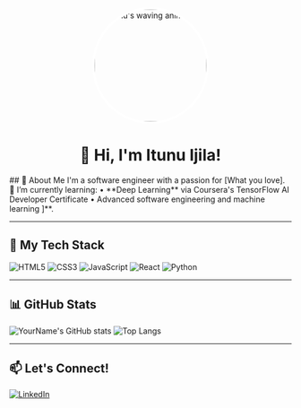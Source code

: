 
 <p align="center">
  <img src="https://private-user-images.githubusercontent.com/74038190/256977180-54fb7eef-b1e8-41dc-be97-57e4180b3b24.gif" 
       alt="Itunu's waving animation" 
       width="200" 
       style="border-radius: 50%; border: 4px solid #fff;" />
</p>

<h1 align="center">👋 Hi, I'm Itunu Ijila!</h1>
## 🚀 About Me
I'm a software engineer with a passion for [What you love].  
🌱 I’m currently learning:  
  • **Deep Learning** via Coursera's TensorFlow AI Developer Certificate  
  • Advanced software engineering and machine learning  ]**.

---

## 🧰 My Tech Stack
![HTML5](https://img.shields.io/badge/-HTML5-E34F26?style=flat&logo=html5&logoColor=white)
![CSS3](https://img.shields.io/badge/-CSS3-1572B6?style=flat&logo=css3)
![JavaScript](https://img.shields.io/badge/-JavaScript-F7DF1E?style=flat&logo=javascript&logoColor=black)
![React](https://img.shields.io/badge/-React-61DAFB?style=flat&logo=react)
![Python](https://img.shields.io/badge/-Python-3776AB?style=flat&logo=python)
<!-- Add more as needed -->

---

## 📊 GitHub Stats

![YourName's GitHub stats](https://github-readme-activity-graph.vercel.app/graph?username=Itunuijila&bg_color=141414&color=fffdb8&line=fafaff&point=ff5252&area=true&hide_border=true" )
![Top Langs](https://github-readme-stats.vercel.app/api/top-langs/?username=Itunuijila&layout=compact&theme=radical)


---

## 📫 Let's Connect!
[![LinkedIn](https://img.shields.io/badge/-LinkedIn-blue?style=flat&logo=linkedin)](https://www.linkedin.com/in/itunu-deborah-i-b463b1108/)

